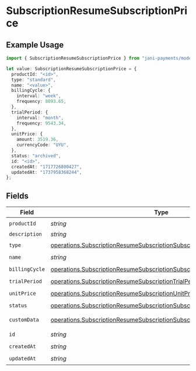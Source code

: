 # SubscriptionResumeSubscriptionPrice

## Example Usage

```typescript
import { SubscriptionResumeSubscriptionPrice } from "jani-payments/models/operations";

let value: SubscriptionResumeSubscriptionPrice = {
  productId: "<id>",
  type: "standard",
  name: "<value>",
  billingCycle: {
    interval: "week",
    frequency: 8093.65,
  },
  trialPeriod: {
    interval: "month",
    frequency: 9543.34,
  },
  unitPrice: {
    amount: 3519.36,
    currencyCode: "UYU",
  },
  status: "archived",
  id: "<id>",
  createdAt: "1717726800427",
  updatedAt: "1737958368244",
};
```

## Fields

| Field                                                                                                                                                                | Type                                                                                                                                                                 | Required                                                                                                                                                             | Description                                                                                                                                                          |
| -------------------------------------------------------------------------------------------------------------------------------------------------------------------- | -------------------------------------------------------------------------------------------------------------------------------------------------------------------- | -------------------------------------------------------------------------------------------------------------------------------------------------------------------- | -------------------------------------------------------------------------------------------------------------------------------------------------------------------- |
| `productId`                                                                                                                                                          | *string*                                                                                                                                                             | :heavy_check_mark:                                                                                                                                                   | N/A                                                                                                                                                                  |
| `description`                                                                                                                                                        | *string*                                                                                                                                                             | :heavy_minus_sign:                                                                                                                                                   | N/A                                                                                                                                                                  |
| `type`                                                                                                                                                               | [operations.SubscriptionResumeSubscriptionSubscriptionsType](../../models/operations/subscriptionresumesubscriptionsubscriptionstype.md)                             | :heavy_check_mark:                                                                                                                                                   | N/A                                                                                                                                                                  |
| `name`                                                                                                                                                               | *string*                                                                                                                                                             | :heavy_check_mark:                                                                                                                                                   | N/A                                                                                                                                                                  |
| `billingCycle`                                                                                                                                                       | [operations.SubscriptionResumeSubscriptionSubscriptionsBillingCycle](../../models/operations/subscriptionresumesubscriptionsubscriptionsbillingcycle.md)             | :heavy_check_mark:                                                                                                                                                   | N/A                                                                                                                                                                  |
| `trialPeriod`                                                                                                                                                        | [operations.SubscriptionResumeSubscriptionTrialPeriod](../../models/operations/subscriptionresumesubscriptiontrialperiod.md)                                         | :heavy_check_mark:                                                                                                                                                   | N/A                                                                                                                                                                  |
| `unitPrice`                                                                                                                                                          | [operations.SubscriptionResumeSubscriptionUnitPrice](../../models/operations/subscriptionresumesubscriptionunitprice.md)                                             | :heavy_check_mark:                                                                                                                                                   | N/A                                                                                                                                                                  |
| `status`                                                                                                                                                             | [operations.SubscriptionResumeSubscriptionSubscriptionsResponse200Status](../../models/operations/subscriptionresumesubscriptionsubscriptionsresponse200status.md)   | :heavy_check_mark:                                                                                                                                                   | N/A                                                                                                                                                                  |
| `customData`                                                                                                                                                         | [operations.SubscriptionResumeSubscriptionSubscriptionsResponseCustomData](../../models/operations/subscriptionresumesubscriptionsubscriptionsresponsecustomdata.md) | :heavy_minus_sign:                                                                                                                                                   | Any valid JSON value                                                                                                                                                 |
| `id`                                                                                                                                                                 | *string*                                                                                                                                                             | :heavy_check_mark:                                                                                                                                                   | N/A                                                                                                                                                                  |
| `createdAt`                                                                                                                                                          | *string*                                                                                                                                                             | :heavy_check_mark:                                                                                                                                                   | N/A                                                                                                                                                                  |
| `updatedAt`                                                                                                                                                          | *string*                                                                                                                                                             | :heavy_check_mark:                                                                                                                                                   | N/A                                                                                                                                                                  |